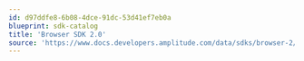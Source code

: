 ```yaml
---
id: d97ddfe8-6b08-4dce-91dc-53d41ef7eb0a
blueprint: sdk-catalog
title: 'Browser SDK 2.0'
source: 'https://www.docs.developers.amplitude.com/data/sdks/browser-2/'
---
```

